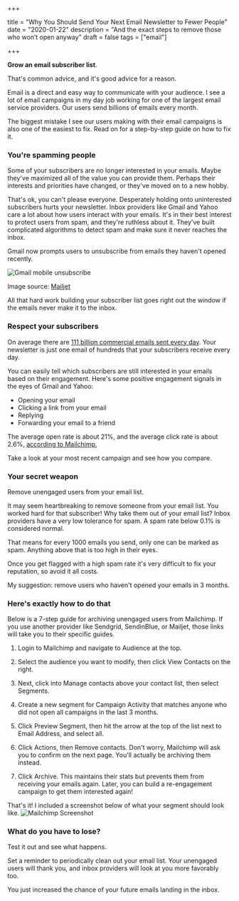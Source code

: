 +++

title = "Why You Should Send Your Next Email Newsletter to Fewer People"
date = "2020-01-22"
description = "And the exact steps to remove those who won’t open anyway"
draft = false
tags = ["email"]

+++ 

**Grow an email subscriber list**.

That's common advice, and it's good advice for a reason.

Email is a direct and easy way to communicate with your audience.
I see a lot of email campaigns in my day job working for one of the largest email service providers. Our users send billions of emails every month.

The biggest mistake I see our users making with their email campaigns is also one of the easiest to fix. Read on for a step-by-step guide on how to fix it.

### You're spamming people

Some of your subscribers are no longer interested in your emails. Maybe they've maximized all of the value you can provide them. Perhaps their interests and priorities have changed, or they've moved on to a new hobby.

That's ok, you can't please everyone. Desperately holding onto uninterested subscribers hurts your newsletter.
Inbox providers like Gmail and Yahoo care a lot about how users interact with your emails. It's in their best interest to protect users from spam, and they're ruthless about it. They've built complicated algorithms to detect spam and make sure it never reaches the inbox.

Gmail now prompts users to unsubscribe from emails they haven't opened recently.

![Gmail mobile unsubscribe](https://i.postimg.cc/wTy84wRP/google-unsub-1.jpg)

Image source: [Mailjet](https://www.mailjet.com/blog/news/gmail-introduces-automatic-unsubscribe/)

All that hard work building your subscriber list goes right out the window if the emails never make it to the inbox. 

### Respect your subscribers

On average there are [111 billion commercial emails sent every day](https://www.campaignmonitor.com/blog/email-marketing/2019/05/shocking-truth-about-how-many-emails-sent/). Your newsletter is just one email of hundreds that your subscribers receive every day.  

You can easily tell which subscribers are still interested in your emails based on their engagement. Here's some positive engagement signals in the eyes of Gmail and Yahoo:

- Opening your email
- Clicking a link from your email
- Replying
- Forwarding your email to a friend

The average open rate is about 21%, and the average click rate is about 2.6%, [according to Mailchimp.](https://mailchimp.com/resources/email-marketing-benchmarks/) 

Take a look at your most recent campaign and see how you compare. 

### Your secret weapon

Remove unengaged users from your email list.

It may seem heartbreaking to remove someone from your email list. You worked hard for that subscriber! Why take them out of your email list?
Inbox providers have a very low tolerance for spam. A spam rate below 0.1% is considered normal. 

That means for every 1000 emails you send, only one can be marked as spam. Anything above that is too high in their eyes. 

Once you get flagged with a high spam rate it's very difficult to fix your reputation, so avoid it all costs. 

My suggestion: remove users who haven't opened your emails in 3 months.

### Here's exactly how to do that
Below is a 7-step guide for archiving unengaged users from Mailchimp. If you use another provider like Sendgrid, SendinBlue, or Mailjet, those links will take you to their specific guides. 

1. Login to Mailchimp and navigate to Audience at the top.

2. Select the audience you want to modify, then click View Contacts on the right.

3. Next, click into Manage contacts above your contact list, then select Segments.

4. Create a new segment for Campaign Activity that matches anyone who did not open all campaigns in the last 3 months.

5. Click Preview Segment, then hit the arrow at the top of the list next to Email Address, and select all.

6. Click Actions, then Remove contacts. Don't worry, Mailchimp will ask you to confirm on the next page. You'll actually be archiving them instead.

7. Click Archive. This maintains their stats but prevents them from receiving your emails again. Later, you can build a re-engagement campaign to get them interested again!

That's it! I included a screenshot below of what your segment should look like.
![Mailchimp Screenshot](https://cdn-images-1.medium.com/max/800/1*YIFu2QLvqKQS8rVzJL2cnw.png)

### What do you have to lose?

Test it out and see what happens.

Set a reminder to periodically clean out your email list. Your unengaged users will thank you, and inbox providers will look at you more favorably too.

You just increased the chance of your future emails landing in the inbox.